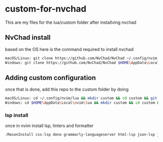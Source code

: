 # custom-for-nvchad
This are my files for the lua/custom folder after installving nvchad

## NvChad install
based on the OS here is the command required to install nvchad
```bash
macOS/Linux: git clone https://github.com/NvChad/NvChad ~/.config/nvim --depth 1 && nvim
Windows: git clone https://github.com/NvChad/NvChad $HOME\AppData\Local\nvim --depth 1 && nvim
```
## Adding custom configuration
once that is done, add this repo to the custom folder by doing
``` bash
macOS/Linux: cd ~/.config/nvim/lua && mkdir custom && cd custom && git clone https://github.com/theweak1/custom-for-nvchad.git .
Windows: cd $HOME\AppData\Local\nvim\lua && mkdir custom && cd custom && git clone https://github.com/theweak1/custom-for-nvchad.git .
```
### lsp install
once in nvim install lsp, linters and formatter
``` bash
:MasonInstall css-lsp deno grammarly-languageserver html-lsp json-lsp jsonlint lua-language-server markdown-toc markdownlint prettier prettierd prisma-language-server tailwindcss-language-server typescript-language-server
```
